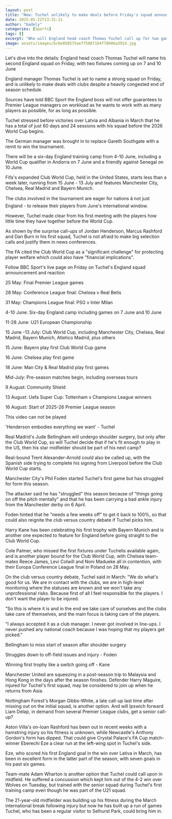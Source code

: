 ```yaml
---
layout: post
title: "New: Tuchel unlikely to make deals before Friday's squad announcement"
date: 2025-05-22T13:31:11
author: "badely"
categories: [Sports]
tags: []
excerpt: "Who will England head coach Thomas Tuchel call up for two games in June, amid a hectic end of season schedule and the Club World Cup?"
image: assets/images/bc6e050575aeff506f164f78606a391d.jpg
---
```


Let's dive into the details: England head coach Thomas Tuchel will name his second England squad on Friday, with two fixtures coming up on 7 and 10 June

England manager Thomas Tuchel is set to name a strong squad on Friday, and is unlikely to make deals with clubs despite a heavily congested end of season schedule.

Sources have told BBC Sport the England boss will not offer guarantees to Premier League managers on workload as he wants to work with as many players as possible, for as long as possible.

Tuchel stressed before victories over Latvia and Albania in March that he has a total of just 60 days and 24 sessions with his squad before the 2026 World Cup begins.

The German manager was brought in to replace Gareth Southgate with a remit to win the tournament.

There will be a six-day England training camp from 4-10 June, including a World Cup qualifier in Andorra on 7 June and a friendly against Senegal on 10 June.

Fifa's expanded Club World Cup, held in the United States, starts less than a week later, running from 15 June - 13 July and features Manchester City, Chelsea, Real Madrid and Bayern Munich.

The clubs involved in the tournament are eager for nations â not just England - to release their players from June's international window.

However, Tuchel made clear from his first meeting with the players how little time they have together before the World Cup.

As shown by the surprise call-ups of Jordan Henderson, Marcus Rashford and Dan Burn in his first squad, Tuchel is not afraid to make big selection calls and justify them in news conferences.

The FA cited the Club World Cup as a "significant challenge" for protecting player welfare which could also have "financial implications".

Follow BBC Sport's live page on Friday on Tuchel's England squad announcement and reaction

25 May: Final Premier League games

28 May: Conference League final: Chelsea v Real Betis

31 May: Champions League final: PSG v Inter Milan

4-10 June: Six-day England camp including games on 7 June and 10 June

11-28 June: U21 European Championship

15 June -13 July: Club World Cup, including Manchester City, Chelsea, Real Madrid, Bayern Munich, Atletico Madrid, plus others

15 June: Bayern play first Club World Cup game

16 June: Chelsea play first game

18 June: Man City & Real Madrid play first games

Mid-July: Pre-season matches begin, including overseas tours

9 August: Community Shield

13 August: Uefa Super Cup: Tottenham v Champions League winners

16 August: Start of 2025-26 Premier League season

This video can not be played

'Henderson embodies everything we want' - Tuchel

Real Madrid's Jude Bellingham will undergo shoulder surgery, but only after the Club World Cup, so will Tuchel decide that if he's fit enough to play in the US, then his star midfielder should be part of his next camp?

Real-bound Trent Alexander-Arnold could also be called up, with the Spanish side trying to complete his signing from Liverpool before the Club World Cup starts.

Manchester City's Phil Foden started Tuchel's first game but has struggled for form this season.

The attacker said he has "struggled" this season because of "things going on off the pitch mentally" and that he has been carrying a bad ankle injury from the Manchester derby on 6 April.

Foden hinted that he "needs a few weeks off" to get it back to 100%, so that could also reignite the club versus country debate if Tuchel picks him.

Harry Kane has been celebrating his first trophy with Bayern Munich and is another one expected to feature for England before going straight to the Club World Cup.

Cole Palmer, who missed the first fixtures under Tuchelis available again, and is another player bound for the Club World Cup, with Chelsea team-mates Reece James, Levi Colwill and Noni Madueke all in contention, with their Europa Conference League final in Poland on 28 May.

On the club versus country debate, Tuchel said in March: "We do what's good for us. We are in contact with the clubs, we are in high-level monitoring where the statuses are known and we won't take any unprofessional risks. Because first of all I feel responsible for the players. I don't want the player to be injured.

"So this is where it is and in the end we take care of ourselves and the clubs take care of themselves, and the main focus is taking care of the players.

"I always accepted it as a club manager. I never got involved in line-ups. I never pushed any national coach because I was hoping that my players get picked."

Bellingham to miss start of season after shoulder surgery

Struggles down to off-field issues and injury - Foden

Winning first trophy like a switch going off - Kane

Manchester United are squeezing in a post-season trip to Malaysia and Hong Kong in the days after the season finishes. Defender Harry Maguire, injured for Tuchel's first squad, may be considered to join up when he returns from Asia.

Nottingham Forest's Morgan Gibbs-White, a late call-up last time after missing out on the initial squad, is another option. And will Ipswich forward Liam Delap, in demand from several Premier League clubs, get a senior call-up?

Aston Villa's on-loan Rashford has been out in recent weeks with a hamstring injury so his fitness is unknown, while Newcastle's Anthony Gordon's form has dipped. That could give Crystal Palace's FA Cup match-winner Eberechi Eze a clear run at the left-wing spot in Tuchel's side.

Eze, who scored his first England goal in the win over Lativa in March, has been in excellent form in the latter part of the season, with seven goals in his past six games.

Team-mate Adam Wharton is another option that Tuchel could call upon in midfield. He suffered a concussion which kept him out of the 4-2 win over Wolves on Tuesday, but trained with the senior squad during Tuchel's first training camp even though he was part of the U21 squad.

The 21-year-old midfielder was building up his fitness during the March international break following injury but now he has built up a run of games Tuchel, who has been a regular visitor to Selhurst Park, could bring him in.

